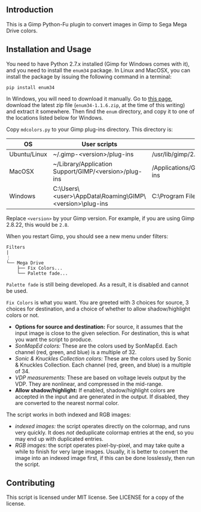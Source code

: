 ## Introduction

This is a Gimp Python-Fu plugin to convert images in Gimp to Sega Mega Drive colors.

## Installation and Usage

You need to have Python 2.7.x installed (Gimp for Windows comes with it), and you need to install the `enum34` package. In Linux and MacOSX, you can install the package by issuing the following command in a terminal:

```
pip install enum34
```

In Windows, you will need to download it manually. Go to [this page](https://pypi.org/project/enum34/#files), download the latest zip file (`enum34-1.1.6.zip`, at the time of this writing) and extract it somewhere. Then find the `enum` directory, and copy it to one of the locations listed below for Windows.

Copy `mdcolors.py` to your Gimp plug-ins directory. This directory is:

|OS     |User scripts|System scripts|
|-------|----|----|
|Ubuntu/Linux  |~/.gimp-&lt;version&gt;/plug-ins|/usr/lib/gimp/2.0/plug-ins|
|MacOSX |~/Library/Application Support/GIMP/&lt;version&gt;/plug-ins|/Applications/GIMP.app/Contents/Resources/lib/gimp/2.0/plug-ins|
|Windows|C:\\Users\\&lt;user&gt;\\AppData\\Roaming\\GIMP\\&lt;version&gt;\\plug-ins|C:\\Program Files\\GIMP 2\\lib\\gimp\\2.0\\plug-ins|

Replace `<version>` by your Gimp version. For example, if you are using Gimp 2.8.22, this would be `2.8`.

When you restart Gimp, you should see a new menu under filters:

```
Filters
|
⋮
└── Mega Drive
    ├── Fix Colors...
    └── Palette fade...
```

`Palette fade` is still being developed. As a result, it is disabled and cannot be used.

`Fix Colors` is what you want. You are greeted with 3 choices for source, 3 choices for destination, and a choice of whether to allow shadow/highlight colors or not.

- **Options for source and destination:** For source, it assumes that the input image is close to the given selection. For destination, this is what you want the script to produce.
 - *SonMapEd colors:* These are the colors used by SonMapEd. Each channel (red, green, and blue) is a multiple of 32.
 - *Sonic &amp; Knuckles Collection colors:* These are the colors used by Sonic &amp; Knuckles Collection. Each channel (red, green, and blue) is a multiple of 34.
 - *VDP measurements:* These are based on voltage levels output by the VDP. They are nonlinear, and compressed in the mid-range.
- **Allow shadow/highlight:** If enabled, shadow/highlight colors are accepted in the input and are generated in the output. If disabled, they are converted to the nearest normal color.

The script works in both indexed and RGB images:

- *indexed images:* the script operates directly on the colormap, and runs very quickly. It does *not* deduplicate colormap entries at the end, so you may end up with duplicated entries.
- *RGB images:* the script operates pixel-by-pixel, and may take quite a while to finish for very large images. Usually, it is better to convert the image into an indexed image first, if this can be done losslessly, then run the script.

## Contributing

This script is licensed under MIT license. See LICENSE for a copy of the license.
